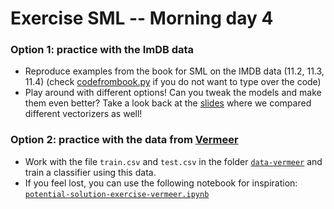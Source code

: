 # Exercise SML -- Morning day 4

### Option 1: practice with the ImDB data

* Reproduce examples from the book for SML on the IMDB data (11.2, 11.3, 11.4) (check [codefrombook.py](codefrombook.py) if you do not want to type over the code)
* Play around with different options! Can you tweak the models and make them even better? Take a look back at the [slides](../../day1/day1-afternoon.pdf) where we compared different vectorizers as well!

### Option 2: practice with the data from [Vermeer](data-vermeer/)

* Work with the file `train.csv` and `test.csv` in the folder [`data-vermeer`](data-vermeer/) and train a classifier using this data.
* If you feel lost, you can use the following notebook for inspiration: [`potential-solution-exercise-vermeer.ipynb`](potential-solution-exercise-vermeer.ipynb) 